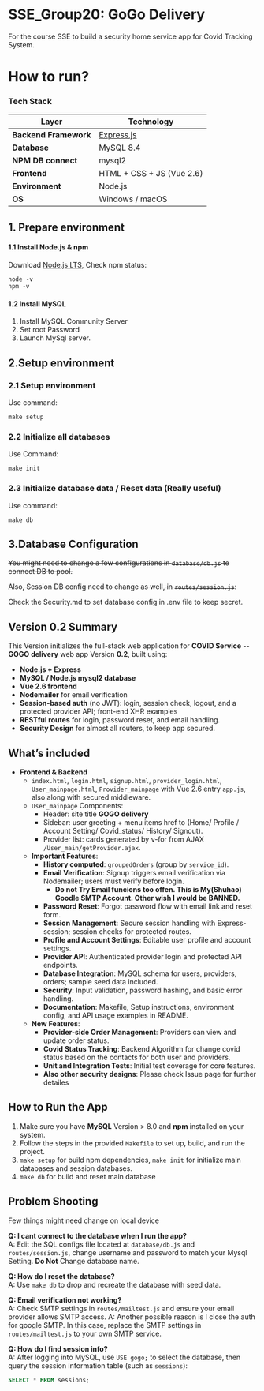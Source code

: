 # SSE_Group20: GoGo Delivery
For the course SSE to build a security home service app for Covid Tracking System.
# How to run?

### Tech Stack

| Layer | Technology |
|--------|-------------|
| **Backend Framework** | [Express.js](https://expressjs.com/) |
| **Database** | MySQL 8.4 |
| **NPM DB connect** | mysql2 |
| **Frontend** | HTML + CSS + JS (Vue 2.6) |
| **Environment** | Node.js |
| **OS** | Windows / macOS |

## 1. Prepare environment
#### 1.1 Install Node.js & npm
Download [Node.js LTS](https://nodejs.org/en/download/), Check npm status:
```
node -v
npm -v
```

#### 1.2 Install MySQL
1. Install MySQL Community Server
2. Set root Password
3. Launch MySql server.

## 2.Setup environment
### 2.1 Setup environment
Use command:
```
make setup
```
### 2.2 Initialize all databases
Use Command:
```
make init
```

### 2.3 Initialize database data / Reset data (Really useful)
Use command:
```
make db
```

## 3.Database Configuration
~~You might need to change a few configurations in `database/db.js` to connect DB to pool.~~

~~Also, Session DB config need to change as well, in `routes/session.js`:~~

Check the Security.md to set database config in .env file to keep secret.

## Version 0.2 Summary
This Version initializes the full-stack web application for **COVID Service** --  **GOGO delivery** web app Version **0.2**, built using:
- **Node.js + Express**
- **MySQL / Node.js mysql2 database**
- **Vue 2.6 frontend**
- **Nodemailer** for email verification
- **Session-based auth** (no JWT): login, session check, logout, and a protected provider API; front-end XHR examples
- **RESTful routes** for login, password reset, and email handling.
- **Security Design** for almost all routers, to keep app secured.

## What’s included
- **Frontend & Backend**
  - `index.html`, `login.html`, `signup.html`, `provider_login.html`, `User_mainpage.html`, `Provider_mainpage` with Vue 2.6 entry `app.js`, also along with secured middleware.
  - `User_mainpage` Components:
    - Header: site title **GOGO delivery**
    - Sidebar: user greeting + menu items href to (Home/ Profile / Account Setting/ Covid_status/ History/ Signout).
    - Provider list: cards generated by v-for from AJAX `/User_main/getProvider.ajax`.
  - **Important Features**:
    - **History computed**: `groupedOrders` (group by `service_id`).
    - **Email Verification**: Signup triggers email verification via Nodemailer; users must verify before login.
      - **Do not Try Email funcions too offen. This is My(Shuhao) Goodle SMTP Account. Other wish I would be BANNED.**
    - **Password Reset**: Forgot password flow with email link and reset form.
    - **Session Management**: Secure session handling with Express-session; session checks for protected routes.
    - **Profile and Account Settings**: Editable user profile and account settings.
    - **Provider API**: Authenticated provider login and protected API endpoints.
    - **Database Integration**: MySQL schema for users, providers, orders; sample seed data included.
    - **Security**: Input validation, password hashing, and basic error handling.
    - **Documentation**: Makefile, Setup instructions, environment config, and API usage examples in README.
  - **New Features**:
    - **Provider-side Order Management**: Providers can view and update order status.
    - **Covid Status Tracking**: Backend Algorithm for change covid status based on the contacts for both user and providers.
    - **Unit and Integration Tests**: Initial test coverage for core features.
    - **Also other security designs**: Please check Issue page for further detailes

## How to Run the App
1. Make sure you have **MySQL** Version > 8.0 and **npm** installed on your system.
2. Follow the steps in the provided `Makefile` to set up, build, and run the project.
3. `make setup` for build npm dependencies, `make init` for initialize main databases and session databases.
4. `make db` for build and reset main database

## Problem Shooting
Few things might need change on local device

**Q: I cant connect to the database when I run the app?**  
A: Edit the SQL configs file located at `database/db.js` and `routes/session.js`, change username and password to match your Mysql Setting. **Do Not** Change database name.

**Q: How do I reset the database?**  
A: Use `make db` to drop and recreate the database with seed data.

**Q: Email verification not working?**  
A: Check SMTP settings in `routes/mailtest.js` and ensure your email provider allows SMTP access.
A: Another possible reason is I close the auth for google SMTP. In this case, replace the SMTP settings in `routes/mailtest.js` to your own SMTP service.

**Q: How do I find session info?**  
A: After logging into MySQL, use `USE gogo;` to select the database, then query the session information table (such as `sessions`):
```sql
SELECT * FROM sessions;
```




    
